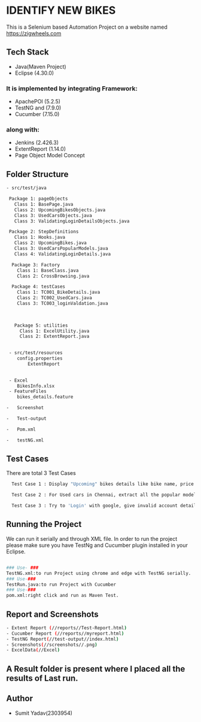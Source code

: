 
# IDENTIFY NEW BIKES

This is a Selenium based Automation Project on a website named https://zigwheels.com

## Tech Stack

- Java(Maven Project)
- Eclipse (4.30.0)

### It is implemented by integrating Framework: ###

- ApachePOI (5.2.5)
- TestNG and (7.9.0)
- Cucumber (7.15.0)

### along with: ###

- Jenkins (2.426.3)
- ExtentReport (1.14.0)
- Page Object Model Concept

## Folder Structure

```bash
- src/test/java

 Package 1: pageObjects
   Class 1: BasePage.java
   Class 2: UpcomingBikesObjects.java
   Class 3: UsedCarsObjects.java
   Class 3: ValidatingLoginDetailsObjects.java

 Package 2: StepDefinitions
   Class 1: Hooks.java
   Class 2: UpcomingBikes.java
   Class 3: UsedCarsPopularModels.java
   Class 4: ValidatingLoginDetails.java

  Package 3: Factory
    Class 1: BaseClass.java
    Class 2: CrossBrowsing.java

  Package 4: testCases
    Class 1: TC001_BikeDetails.java
    Class 2: TC002_UsedCars.java
    Class 3: TC003_loginValdation.java
 
    

   Package 5: utilities
     Class 1: ExcelUtility.java
     Class 2: ExtentReport.java
     

 - src/test/resources
	config.properties
        ExtentReport
	

 - Excel
	BikesInfo.xlsx
 - FeatureFiles
	bikes_details.feature

-	Screenshot

-	Test-output

-	Pom.xml

-	testNG.xml

```

## Test Cases

There are total 3 Test Cases

```bash
  Test Case 1 : Display "Upcoming" bikes details like bike name, price and expected launch date in India, for manufacturer 'Honda' & Bike price should be less than 4Lac.
```
```bash
  Test Case 2 : For Used cars in Chennai, extract all the popular models in a List and Display the popular Models.
```
```bash
  Test Case 3 : Try to 'Login' with google, give invalid account details & capture the error message.
```

## Running the Project

We can run it serially and through XML file.
In order to run the project please make sure you have TestNg and Cucumber plugin installed in your Eclipse.

```bash

### Use- ###
TestNG.xml:to run Project using chrome and edge with TestNG serially.
### Use-### 
TestRun.java:to run Project with Cucumber
### Use-### 
pom.xml:right click and run as Maven Test.

``` 

## Report and Screenshots

```bash
- Extent Report (//reports//Test-Report.html)
- Cucumber Report (//reports//myreport.html)
- TestNG Report(//test-output//index.html)
- Screenshots(//screenshots//.png)
- ExcelData(//Excel)
```


## A Result folder is present where I placed all the results of Last run.


## Author

- Sumit Yadav(2303954)